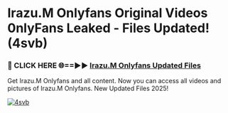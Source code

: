 # Irazu.M Onlyfans Original Videos 0nlyFans Leaked - Files Updated! (4svb)

<h3>🔴 CLICK HERE 🌐==►► <a href="https://tinyurl.com/ehrbuxhb" rel="nofollow">Irazu.M Onlyfans Updated Files</a></h3>

Get Irazu.M Onlyfans and all content. Now you can access all videos and pictures of Irazu.M Onlyfans. New Updated Files 2025!

[![4svb](https://i.imgur.com/lVYEuWS.gif)](https://tinyurl.com/ehrbuxhb)
